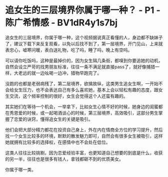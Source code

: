 # 追女生的三层境界你属于哪一种？ - P1 - 陈广希情感 - BV1dR4y1s7bj

追女生的三层境界，你属于哪一种，这个视频据说真正看懂的人，身边都不缺妹子了，建议下载下来反复观看，以免以后找不到了，第一层境界，开门见山，上来就表忠心，嘘寒问暖，表白送礼物，吃了吗，睡了吗，晚上有空吗。

可以请你吃饭吗，这种是最掉价的，因为女生隔几条街，都嗅到你要追她的动机，自然会设立严苛的找男朋友标准，往往一条不满足就直接pass了，就好像捕猎一样，大老远的就一边吆喝一边冲，猎物早跑完了。

没跑的也都是老弱病残了，第二层境界，欲擒故纵，这类男生追女生啊，一开始不会给女生压力，也不会表达自己有多么喜欢她，基本上会以轻松有趣的态度，跟女生交流，这个频率控制的很好，女生会觉得这个人还蛮有趣的。

其实她们在等待一个机会，一举拿下，比如女生心情不好的时候，她身边的闺蜜都在秀恩爱的时候，或一起喝酒谈心的时候，第三层境界，高效吸引，这部分男生掌握了恋爱的诀窍，懂得追女生的关键是吸引。

他们会把大部分精力都花在投资自己身上，外在内在情商全方位的学习提升，然后找一个女生比较多的环境，默默的散发魅力即可，自然会有很多女生被吸引，这样她就拥有比较多的选择权，在感情中也不会处在低位。

这类人往往比较挑剔，因为恋爱经验丰富，也更知道自己想要的到底是什么，收获的另一半，往往也是很多有钱人，拿钱都砸不到的优质美女。

你属于哪一类。